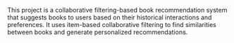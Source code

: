 This project is a collaborative filtering-based book recommendation system that suggests books to users based on their historical interactions and preferences. It uses item-based collaborative filtering to find similarities between books and generate personalized recommendations.
